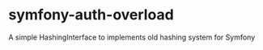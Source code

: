 symfony-auth-overload
=====================

A simple HashingInterface to implements old hashing system for Symfony
